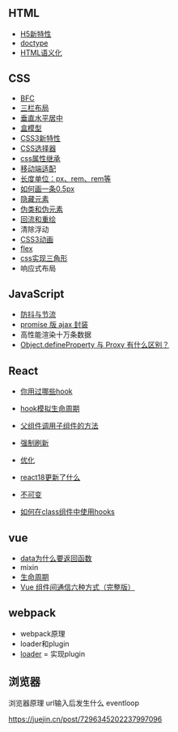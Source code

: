 ## HTML
- [H5新特性](https://juejin.cn/post/7297592806569754634)
- [doctype](https://segmentfault.com/a/1190000044366125)
- [HTML语义化](https://juejin.cn/post/7298179365039849498)
## CSS
- [BFC](https://juejin.cn/post/7296310713773195316)
- [三栏布局](https://blog.csdn.net/weixin_38318244/article/details/123970897)
- [垂直水平居中](https://juejin.cn/post/6844903679242305544?searchId=20230909222658C6F9D6A4FAD1A9C911AC)
- [盒模型](https://juejin.cn/post/7296338308165746703)
- [CSS3新特性](https://juejin.cn/post/6844903988647690247?searchId=2023103109420328C9BC72E6E4DD6E8454)
- [CSS选择器](https://juejin.cn/post/7296345202238079016)
- [css属性继承](https://juejin.cn/post/6844903962273923079?searchId=20231031150709A76E86691641F19A4F5E)
- [移动端适配](https://juejin.cn/post/7085931616136069156?searchId=2023091021090510F1379ECCEFFC6C1C48)
- [长度单位：px、rem、rem等](https://juejin.cn/post/7296310713773162548)
- [如何画一条0.5px](https://juejin.cn/post/7296338308165664783)
- [隐藏元素](https://juejin.cn/post/7296303730772967458)
- [伪类和伪元素](https://juejin.cn/post/7296338308165713935)
- [回流和重绘](https://juejin.cn/post/7296660227544809523)
- 清除浮动
- [CSS3动画](https://juejin.cn/post/7296532771388031002)
- [flex](https://www.ruanyifeng.com/blog/2015/07/flex-grammar.html)
- [css实现三角形](https://www.51cto.com/article/704102.html)
- 响应式布局
## JavaScript
- [防抖与节流](https://juejin.cn/post/7297565621914435610)
- [promise 版 ajax 封装](https://blog.csdn.net/lianlian_0_1/article/details/130648572)
- 高性能渲染十万条数据
- [Object.defineProperty 与 Proxy 有什么区别？](https://juejin.cn/post/7140573063380205598?searchId=202311080642238DCBD8B89991BB6B0068)
## React
- [你用过哪些hook](https://juejin.cn/post/7298220509128114203)
- [hook模拟生命周期](https://juejin.cn/post/7298189093809045514)
- [父组件调用子组件的方法](https://juejin.cn/post/7298241165525647369)
- [强制刷新](https://juejin.cn/post/7156218336895107109?searchId=202308311216339D388ACF7F09D4E72F78)
- [优化](https://juejin.cn/post/7298220509128097819)
- [react18更新了什么](https://juejin.cn/post/7298188812215369765)

- [不可变]()
- [如何在class组件中使用hooks](https://juejin.cn/post/6903109255176388621?searchId=2023111400193775871E72B8F7148A9CB4)
## vue
- [data为什么要返回函数](https://blog.csdn.net/Mr_xiaoxuboke/article/details/125088602)
- mixin
- [生命周期](https://juejin.cn/post/7298189093809029130)
- [Vue 组件间通信六种方式（完整版）](https://juejin.cn/post/6844903845642911752)
## webpack
- webpack原理
- loader和plugin
- [loader](https://juejin.cn/post/7283768998777061435?searchId=20231107163322433961886657B603CA3E)
= 实现plugin
## 浏览器
浏览器原理
url输入后发生什么
eventloop

https://juejin.cn/post/7296345202237997096